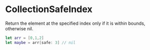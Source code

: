# CollectionSafeIndex

Return the element at the specified index only if it is within bounds, otherwise nil.

```swift
let arr = [0,1,2]
let maybe = arr[safe: 3] // nil
```
